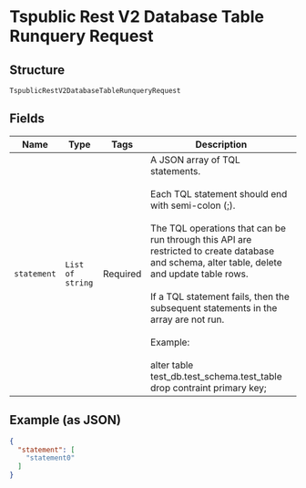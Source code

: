 
# Tspublic Rest V2 Database Table Runquery Request

## Structure

`TspublicRestV2DatabaseTableRunqueryRequest`

## Fields

| Name | Type | Tags | Description |
|  --- | --- | --- | --- |
| `statement` | `List of string` | Required | A JSON array of TQL statements.<br><br>Each TQL statement should end with semi-colon (;).<br><br>The TQL operations that can be run through this API are restricted to create database and schema, alter table, delete and update table rows.<br><br>If a TQL statement fails, then the subsequent statements in the array are not run.<br><br>Example:<br><br>alter table test_db.test_schema.test_table drop contraint primary key; |

## Example (as JSON)

```json
{
  "statement": [
    "statement0"
  ]
}
```

